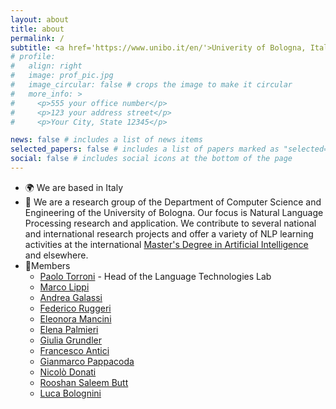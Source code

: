 ```yaml
---
layout: about
title: about
permalink: /
subtitle: <a href='https://www.unibo.it/en/'>Univerity of Bologna, Italy</a>
# profile:
#   align: right
#   image: prof_pic.jpg
#   image_circular: false # crops the image to make it circular
#   more_info: >
#     <p>555 your office number</p>
#     <p>123 your address street</p>
#     <p>Your City, State 12345</p>

news: false # includes a list of news items
selected_papers: false # includes a list of papers marked as "selected={true}"
social: false # includes social icons at the bottom of the page
---
```


* 🌍 We are based in Italy
* 🔭 We are a research group of the Department of Computer Science and Engineering of the University of Bologna. Our focus is Natural Language Processing research and application. We contribute to several national and international research projects and offer a variety of NLP learning activities at the international [Master's Degree in Artificial Intelligence](https://corsi.unibo.it/2cycle/artificial-intelligence) and elsewhere.
* 👤Members 
  * [Paolo Torroni](https://www.unibo.it/sitoweb/p.torroni/en) - Head of the Language Technologies Lab
  * [Marco Lippi](http://personale.unimore.it/rubrica/dettaglio/marco.lippi)
  * [Andrea Galassi](https://www.unibo.it/sitoweb/a.galassi/en)
  * [Federico Ruggeri](https://www.unibo.it/sitoweb/federico.ruggeri6/en)
  * [Eleonora Mancini](https://www.unibo.it/sitoweb/e.mancini/en)
  * [Elena Palmieri](https://www.unibo.it/sitoweb/e.palmieri/en)
  * [Giulia Grundler](https://www.unibo.it/sitoweb/giulia.grundler2/en)
  * [Francesco Antici](https://www.unibo.it/sitoweb/francesco.antici/en)
  * [Gianmarco Pappacoda](https://www.unibo.it/sitoweb/gianmarco.pappacoda/en)
  * [Nicolò Donati](https://www.unibo.it/sitoweb/n.donati/en)
  * [Rooshan Saleem Butt](https://www.unibo.it/sitoweb/rooshan.saleembutt/en)
  * [Luca Bolognini](https://www.unibo.it/sitoweb/luca.bolognini6)